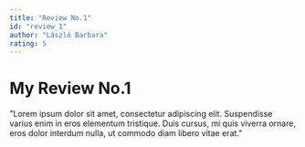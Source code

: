 ```yaml
---
title: "Review No.1"
id: "review_1"
author: "László Barbara"
rating: 5
---
```


# My Review No.1

"Lorem ipsum dolor sit amet, consectetur adipiscing elit. Suspendisse varius enim in eros elementum tristique. Duis cursus, mi quis viverra ornare, eros dolor interdum nulla, ut commodo diam libero vitae erat."